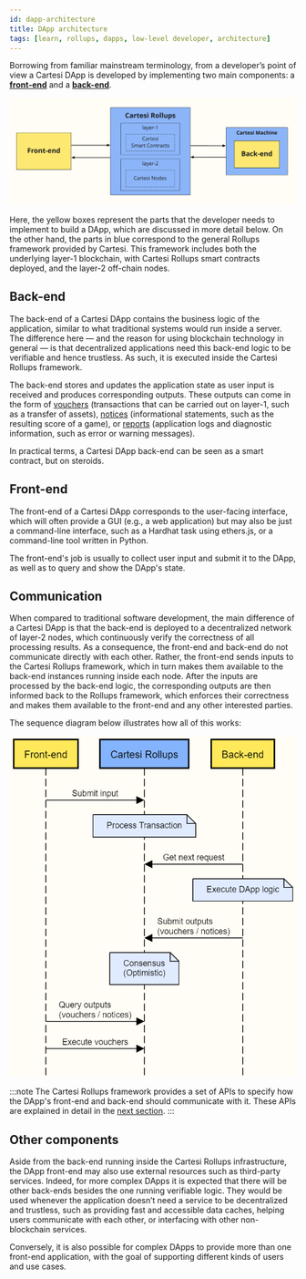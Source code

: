 ```yaml
---
id: dapp-architecture
title: DApp architecture
tags: [learn, rollups, dapps, low-level developer, architecture]
---
```


Borrowing from familiar mainstream terminology, from a developer’s point of view a Cartesi DApp is developed by implementing two main components: a [**front-end**](#front-end) and a [**back-end**](#back-end).

![img](./core-components.png)

Here, the yellow boxes represent the parts that the developer needs to implement to build a DApp, which are discussed in more detail below. On the other hand, the parts in blue correspond to the general Rollups framework provided by Cartesi. This framework includes both the underlying layer-1 blockchain, with Cartesi Rollups smart contracts deployed, and the layer-2 off-chain nodes.

## Back-end

The back-end of a Cartesi DApp contains the business logic of the application, similar to what traditional systems would run inside a server. The difference here — and the reason for using blockchain technology in general — is that decentralized applications need this back-end logic to be verifiable and hence trustless. As such, it is executed inside the Cartesi Rollups framework.

The back-end stores and updates the application state as user input is received and produces corresponding outputs. These outputs can come in the form of [vouchers](./components.md#vouchers) (transactions that can be carried out on layer-1, such as a transfer of assets), [notices](./components.md#notices) (informational statements, such as the resulting score of a game), or [reports](./components.md#reports) (application logs and diagnostic information, such as error or warning messages).

In practical terms, a Cartesi DApp back-end can be seen as a smart contract, but on steroids.

## Front-end

The front-end of a Cartesi DApp corresponds to the user-facing interface, which will often provide a GUI (e.g., a web application) but may also be just a command-line interface, such as a Hardhat task using ethers.js, or a command-line tool written in Python.

The front-end's job is usually to collect user input and submit it to the DApp, as well as to query and show the DApp's state.

## Communication

When compared to traditional software development, the main difference of a Cartesi DApp is that the back-end is deployed to a decentralized network of layer-2 nodes, which continuously verify the correctness of all processing results. As a consequence, the front-end and back-end do not communicate directly with each other. Rather, the front-end sends inputs to the Cartesi Rollups framework, which in turn makes them available to the back-end instances running inside each node. After the inputs are processed by the back-end logic, the corresponding outputs are then informed back to the Rollups framework, which enforces their correctness and makes them available to the front-end and any other interested parties.

The sequence diagram below illustrates how all of this works:

![img](./sequence-diagram.png)

:::note
The Cartesi Rollups framework provides a set of APIs to specify how the DApp's front-end and back-end should communicate with it. These APIs are explained in detail in the [next section](./http-api.md).
:::

## Other components

Aside from the back-end running inside the Cartesi Rollups infrastructure, the DApp front-end may also use external resources such as third-party services. Indeed, for more complex DApps it is expected that there will be other back-ends besides the one running verifiable logic. They would be used whenever the application doesn’t need a service to be decentralized and trustless, such as providing fast and accessible data caches, helping users communicate with each other, or interfacing with other non-blockchain services.

Conversely, it is also possible for complex DApps to provide more than one front-end application, with the goal of supporting different kinds of users and use cases.
